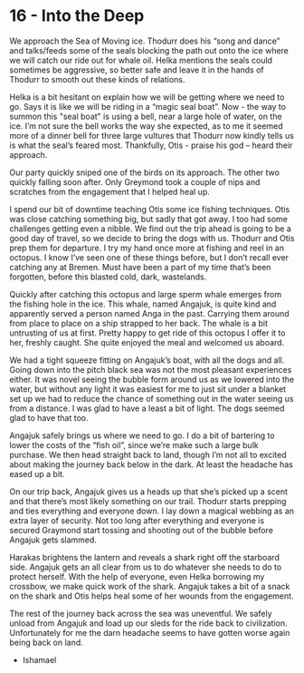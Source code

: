 # 16 - Into the Deep

We approach the Sea of Moving ice. Thodurr does his “song and dance” and talks/feeds some of the seals blocking the path out onto the ice where we will catch our ride out for whale oil. Helka mentions the seals could sometimes be aggressive, so better safe and leave it in the hands of Thodurr to smooth out these kinds of relations.

Helka is a bit hesitant on explain how we will be getting where we need to go. Says it is like we will be riding in a “magic seal boat”. Now - the way to summon this "seal boat" is using a bell, near a large hole of water, on the ice. I’m not sure the bell works the way she expected, as to me it seemed more of a dinner bell for three large vultures that Thodurr now kindly tells us is what the seal’s feared most. Thankfully, Otis - praise his god – heard their approach.

Our party quickly sniped one of the birds on its approach. The other two quickly falling soon after. Only Greymond took a couple of nips and scratches from the engagement that I helped heal up.

I spend our bit of downtime teaching Otis some ice fishing techniques. Otis was close catching something big, but sadly that got away. I too had some challenges getting even a nibble. We find out the trip ahead is going to be a good day of travel, so we decide to bring the dogs with us. Thodurr and Otis prep them for departure. I try my hand once more at fishing and reel in an octopus. I know I’ve seen one of these things before, but I don’t recall ever catching any at Bremen. Must have been a part of my time that’s been forgotten, before this blasted cold, dark, wastelands.

Quickly after catching this octopus and large sperm whale emerges from the fishing hole in the ice. This whale, named Angajuk, is quite kind and apparently served a person named Anga in the past. Carrying them around from place to place on a ship strapped to her back. The whale is a bit untrusting of us at first. Pretty happy to get ride of this octopus I offer it to her, freshly caught. She quite enjoyed the meal and welcomed us aboard.

We had a tight squeeze fitting on Angajuk’s boat, with all the dogs and all. Going down into the pitch black sea was not the most pleasant experiences either. It was novel seeing the bubble form around us as we lowered into the water, but without any light it was easiest for me to just sit under a blanket set up we had to reduce the chance of something out in the water seeing us from a distance. I was glad to have a least a bit of light. The dogs seemed glad to have that too.

Angajuk safely brings us where we need to go. I do a bit of bartering to lower the costs of the “fish oil”, since we’re make such a large bulk purchase. We then head straight back to land, though I’m not all to excited about making the journey back below in the dark. At least the headache has eased up a bit.

On our trip back, Angajuk gives us a heads up that she’s picked up a scent and that there’s most likely something on our trail. Thodurr starts prepping and ties everything and everyone down. I lay down a magical webbing as an extra layer of security. Not too long after everything and everyone is secured Graymond start tossing and shooting out of the bubble before Angajuk gets slammed.

Harakas brightens the lantern and reveals a shark right off the starboard side. Angajuk gets an all clear from us to do whatever she needs to do to protect herself. With the help of everyone, even Helka borrowing my crossbow, we make quick work of the shark. Angajuk takes a bit of a snack on the shark and Otis helps heal some of her wounds from the engagement.

The rest of the journey back across the sea was uneventful. We safely unload from Angajuk and load up our sleds for the ride back to civilization. Unfortunately for me the darn headache seems to have gotten worse again being back on land.

- Ishamael
